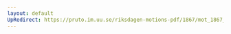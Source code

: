 ```yaml
---
layout: default
UpRedirect: https://pruto.im.uu.se/riksdagen-motions-pdf/1867/mot_1867__ak__202/mot_1867__ak__202-002.pdf
---
```

